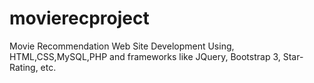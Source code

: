 movierecproject
===============

Movie Recommendation Web Site Development Using, HTML,CSS,MySQL,PHP and frameworks like JQuery, Bootstrap 3, Star-Rating, etc.
